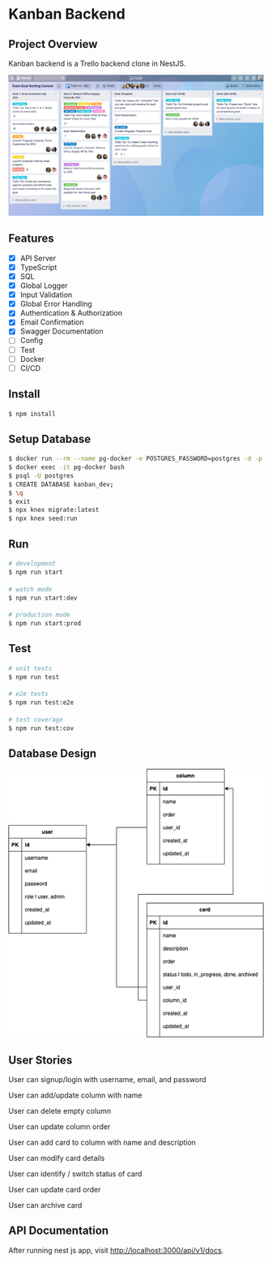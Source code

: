 # Kanban Backend

## Project Overview

Kanban backend is a Trello backend clone in NestJS.

![Screenshot](/trello.png)

## Features

- [x] API Server
- [x] TypeScript
- [x] SQL
- [x] Global Logger
- [x] Input Validation
- [x] Global Error Handling
- [x] Authentication & Authorization
- [x] Email Confirmation
- [x] Swagger Documentation
- [ ] Config
- [ ] Test
- [ ] Docker
- [ ] CI/CD

## Install

```bash
$ npm install
```

## Setup Database

```bash
$ docker run --rm --name pg-docker -e POSTGRES_PASSWORD=postgres -d -p 5432:5432 postgres:13.2-alpine
$ docker exec -it pg-docker bash
$ psql -U postgres
$ CREATE DATABASE kanban_dev;
$ \q
$ exit
$ npx knex migrate:latest
$ npx knex seed:run
```

## Run

```bash
# development
$ npm run start

# watch mode
$ npm run start:dev

# production mode
$ npm run start:prod
```

## Test

```bash
# unit tests
$ npm run test

# e2e tests
$ npm run test:e2e

# test coverage
$ npm run test:cov
```

## Database Design

![Screenshot](/db-design.png)

## User Stories

User can signup/login with username, email, and password

User can add/update column with name

User can delete empty column

User can update column order

User can add card to column with name and description

User can modify card details

User can identify / switch status of card

User can update card order

User can archive card

## API Documentation

After running nest js app, visit [http://localhost:3000/api/v1/docs](http://localhost:3000/api/docs).
